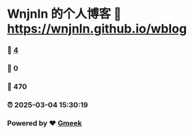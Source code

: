 # Wnjnln 的个人博客 :link: https://wnjnln.github.io/wblog 
### :page_facing_up: [4](https://wnjnln.github.io/wblog/tag.html) 
### :speech_balloon: 0 
### :hibiscus: 470 
### :alarm_clock: 2025-03-04 15:30:19 
### Powered by :heart: [Gmeek](https://github.com/Meekdai/Gmeek)
